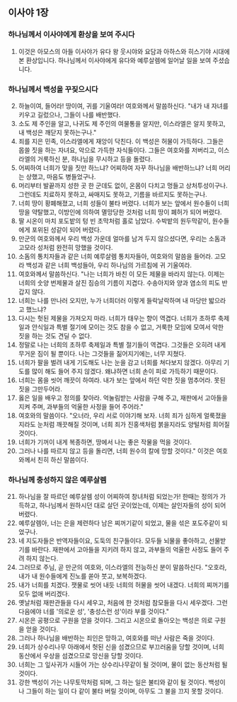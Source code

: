 ## 이사야 1장

### 하나님께서 이사야에게 환상을 보여 주시다
1. 이것은 아모스의 아들 이사야가 유다 왕 웃시야와 요담과 아하스와 히스기야 시대에 본 환상입니다. 하나님께서 이사야에게 유다와 예루살렘에 일어날 일을 보여 주셨습니다.
### 하나님께서 백성을 꾸짖으시다
2. 하늘이여, 들어라! 땅이여, 귀를 기울여라! 여호와께서 말씀하신다. "내가 내 자녀를 키우고 길렀으나, 그들이 나를 배반했다.
3. 소도 제 주인을 알고, 나귀도 제 주인의 여물통을 알지만, 이스라엘은 알지 못하고, 내 백성은 깨닫지 못하는구나."
4. 죄를 지은 민족, 이스라엘에게 재앙이 닥친다. 이 백성은 허물이 가득하다. 그들은 몹쓸 짓을 하는 자녀요, 악으로 가득한 자식들이다. 그들은 여호와를 저버리고, 이스라엘의 거룩하신 분, 하나님을 무시하고 등을 돌렸다.
5. 어찌하여 너희가 맞을 짓만 하느냐? 어찌하여 자꾸 하나님을 배반하느냐? 너희 머리는 상했고, 마음도 병들었구나.
6. 머리부터 발끝까지 성한 곳 한 군데도 없이, 온몸이 다치고 멍들고 상처투성이구나. 그런데도 치료하지 못하고, 싸매지도 못하고, 기름을 바르지도 못하는구나.
7. 너희 땅이 황폐해졌고, 너희 성들이 불타 버렸다. 너희가 보는 앞에서 원수들이 너희 땅을 약탈했고, 이방인에 의하여 멸망당한 것처럼 너희 땅이 폐허가 되어 버렸다.
8. 딸 시온이 마치 포도밭의 텅 빈 초막처럼 홀로 남았다. 수박밭의 원두막같이, 원수들에게 포위된 성같이 되어 버렸다.
9. 만군의 여호와께서 우리 백성 가운데 얼마를 남겨 두지 않으셨다면, 우리는 소돔과 고모라 성처럼 완전히 망했을 것이다.
10. 소돔의 통치자들과 같은 너희 예루살렘 통치자들아, 여호와의 말씀을 들어라. 고모라 백성과 같은 너희 백성들아, 우리 하나님의 가르침에 귀 기울여라.
11. 여호와께서 말씀하신다. "나는 너희가 바친 이 모든 제물을 바라지 않는다. 이제는 너희의 숫양 번제물과 살진 짐승의 기름이 지겹다. 수송아지와 양과 염소의 피도 반갑지 않다.
12. 너희는 나를 만나러 오지만, 누가 너희더러 이렇게 들락날락하며 내 마당만 밟으라고 했느냐?
13. 다시는 헛된 제물을 가져오지 마라. 너희가 태우는 향이 역겹다. 너희가 초하루 축제일과 안식일과 특별 절기에 모이는 것도 참을 수 없고, 거룩한 모임에 모여서 악한 짓을 하는 것도 견딜 수 없다.
14. 정말로 나는 너희의 초하루 축제일과 특별 절기들이 역겹다. 그것들은 오히려 내게 무거운 짐이 될 뿐이다. 나는 그것들을 짊어지기에는, 너무 지쳤다.
15. 너희가 팔을 벌려 내게 기도해도 나는 눈을 감고 너희를 쳐다보지 않겠다. 아무리 기도를 많이 해도 들어 주지 않겠다. 왜냐하면 너희 손이 피로 가득하기 때문이다.
16. 너희는 몸을 씻어 깨끗이 하여라. 내가 보는 앞에서 하던 악한 짓을 멈추어라. 못된 짓을 그만두어라.
17. 옳은 일을 배우고 정의를 찾아라. 억눌림받는 사람을 구해 주고, 재판에서 고아들을 지켜 주며, 과부들의 억울한 사정을 들어 주어라."
18. 여호와의 말씀이다. "오너라, 우리 서로 이야기해 보자. 너희 죄가 심하게 얼룩졌을지라도 눈처럼 깨끗해질 것이며, 너희 죄가 진홍색처럼 붉을지라도 양털처럼 희어질 것이다.
19. 너희가 기꺼이 내게 복종하면, 땅에서 나는 좋은 작물을 먹을 것이다.
20. 그러나 나를 따르지 않고 등을 돌리면, 너희 원수의 칼에 망할 것이다." 이것은 여호와께서 친히 하신 말씀이다.
### 하나님께 충성하지 않은 예루살렘
21. 하나님을 잘 따르던 예루살렘 성이 어찌하여 창녀처럼 되었는가! 한때는 정의가 가득하고, 하나님께서 원하시던 대로 살던 곳이었는데, 이제는 살인자들의 성이 되어 버렸다.
22. 예루살렘아, 너는 은을 제련하다 남은 찌꺼기같이 되었고, 물을 섞은 포도주같이 되었구나.
23. 네 지도자들은 반역자들이요, 도둑의 친구들이다. 모두들 뇌물을 좋아하고, 선물받기를 바란다. 재판에서 고아들을 지키려 하지 않고, 과부들의 억울한 사정도 들어 주려 하지 않는다.
24. 그러므로 주님, 곧 만군의 여호와, 이스라엘의 전능하신 분이 말씀하신다. "오호라, 내가 내 원수들에게 진노를 쏟아 붓고, 보복하겠다.
25. 내가 너희를 치겠다. 잿물로 씻어 내듯 너희의 허물을 씻어 내겠다. 너희의 찌꺼기를 모두 없애 버리겠다.
26. 옛날처럼 재판관들을 다시 세우고, 처음에 한 것처럼 참모들을 다시 세우겠다. 그런 다음에야 너를 '의로운 성', '충성스런 성'이라 부를 것이다."
27. 시온은 공평으로 구원을 얻을 것이다. 그리고 시온으로 돌아오는 백성은 의로 구원을 얻을 것이다.
28. 그러나 하나님을 배반하는 죄인은 망하고, 여호와를 떠난 사람은 죽을 것이다.
29. 너희가 상수리나무 아래에서 헛된 신을 섬겼으므로 부끄러움을 당할 것이며, 너희 동산에서 우상을 섬겼으므로 망신을 당할 것이다.
30. 너희는 그 잎사귀가 시들어 가는 상수리나무같이 될 것이며, 물이 없는 동산처럼 될 것이다.
31. 강한 백성이 가는 나무토막처럼 되며, 그 하는 일은 불티와 같이 될 것이다. 백성이나 그들이 하는 일이 다 같이 불타 버릴 것이며, 아무도 그 불을 끄지 못할 것이다.